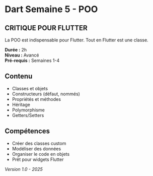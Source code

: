 # Dart Semaine 5 - POO

## CRITIQUE POUR FLUTTER

La POO est indispensable pour Flutter. Tout en Flutter est une classe.

**Durée :** 2h  
**Niveau :** Avancé  
**Pré-requis :** Semaines 1-4

## Contenu

- Classes et objets
- Constructeurs (défaut, nommés)
- Propriétés et méthodes
- Héritage
- Polymorphisme
- Getters/Setters

## Compétences

- Créer des classes custom
- Modéliser des données
- Organiser le code en objets
- Prêt pour widgets Flutter

*Version 1.0 - 2025*

